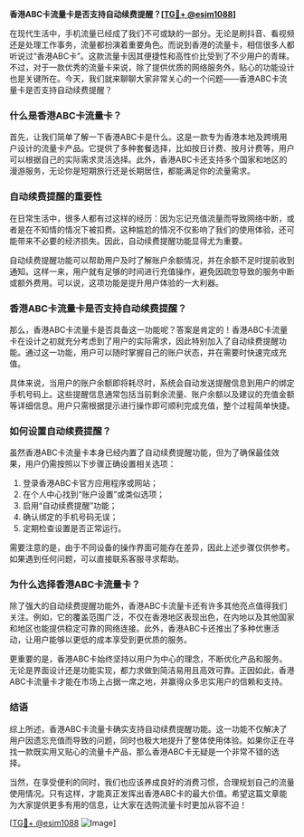 **香港ABC卡流量卡是否支持自动续费提醒？[[TG💪+ @esim1088](https://t.me/s/esim1088)]**

在现代生活中，手机流量已经成了我们不可或缺的一部分。无论是刷抖音、看视频还是处理工作事务，流量都扮演着重要角色。而说到香港的流量卡，相信很多人都听说过“香港ABC卡”。这款流量卡因其便捷性和高性价比受到了不少用户的青睐。不过，对于一款优秀的流量卡来说，除了提供优质的网络服务外，贴心的功能设计也是关键所在。今天，我们就来聊聊大家非常关心的一个问题——香港ABC卡流量卡是否支持自动续费提醒？

### **什么是香港ABC卡流量卡？**

首先，让我们简单了解一下香港ABC卡是什么。这是一款专为香港本地及跨境用户设计的流量卡产品。它提供了多种套餐选择，比如按日计费、按月计费等，用户可以根据自己的实际需求灵活选择。此外，香港ABC卡还支持多个国家和地区的漫游服务，无论你是短期旅行还是长期居住，都能满足你的流量需求。

### **自动续费提醒的重要性**

在日常生活中，很多人都有过这样的经历：因为忘记充值流量而导致网络中断，或者是在不知情的情况下被扣费。这种尴尬的情况不仅影响了我们的使用体验，还可能带来不必要的经济损失。因此，自动续费提醒功能显得尤为重要。

自动续费提醒功能可以帮助用户及时了解账户余额情况，并在余额不足时提前收到通知。这样一来，用户就有足够的时间进行充值操作，避免因疏忽导致的服务中断或额外费用。可以说，这项功能是提升用户体验的一大利器。

### **香港ABC卡流量卡是否支持自动续费提醒？**

那么，香港ABC卡流量卡是否具备这一功能呢？答案是肯定的！香港ABC卡流量卡在设计之初就充分考虑到了用户的实际需求，因此特别加入了自动续费提醒功能。通过这一功能，用户可以随时掌握自己的账户状态，并在需要时快速完成充值。

具体来说，当用户的账户余额即将耗尽时，系统会自动发送提醒信息到用户的绑定手机号码上。这些提醒信息通常包括当前剩余流量、账户余额以及建议的充值金额等详细信息。用户只需根据提示进行操作即可顺利完成充值，整个过程简单快捷。

### **如何设置自动续费提醒？**

虽然香港ABC卡流量卡本身已经内置了自动续费提醒功能，但为了确保最佳效果，用户仍需按照以下步骤正确设置相关选项：

1. 登录香港ABC卡官方应用程序或网站；
2. 在个人中心找到“账户设置”或类似选项；
3. 启用“自动续费提醒”功能；
4. 确认绑定的手机号码无误；
5. 定期检查设置是否正常运行。

需要注意的是，由于不同设备的操作界面可能存在差异，因此上述步骤仅供参考。如果遇到任何问题，可以直接联系客服寻求帮助。

### **为什么选择香港ABC卡流量卡？**

除了强大的自动续费提醒功能外，香港ABC卡流量卡还有许多其他亮点值得我们关注。例如，它的覆盖范围广泛，不仅在香港地区表现出色，在内地以及其他国家和地区也能提供稳定可靠的网络连接。此外，香港ABC卡还推出了多种优惠活动，让用户能够以更低的成本享受到更优质的服务。

更重要的是，香港ABC卡始终坚持以用户为中心的理念，不断优化产品和服务。无论是界面设计还是功能实现，都力求做到简洁易用且高效可靠。正因如此，香港ABC卡流量卡才能在市场上占据一席之地，并赢得众多忠实用户的信赖和支持。

### **结语**

综上所述，香港ABC卡流量卡确实支持自动续费提醒功能。这一功能不仅解决了用户因遗忘充值而导致的问题，同时也极大地提升了整体使用体验。如果你正在寻找一款既实用又贴心的流量卡产品，那么香港ABC卡无疑是一个非常不错的选择。

当然，在享受便利的同时，我们也应该养成良好的消费习惯，合理规划自己的流量使用情况。只有这样，才能真正发挥出香港ABC卡的最大价值。希望这篇文章能为大家提供更多有用的信息，让大家在选购流量卡时更加从容不迫！

[[TG💪+ @esim1088](https://t.me/s/esim1088) ![Image](https://i.postimg.cc/4NQfJmqS/Snipaste-2025-05-13-00-14-12.png)]